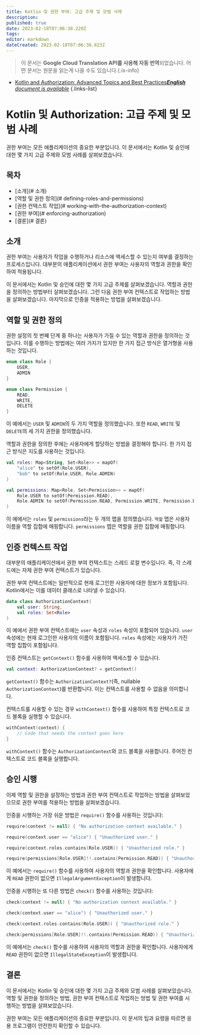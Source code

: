 ```yaml
---
title: Kotlin 및 권한 부여: 고급 주제 및 모범 사례
description: 
published: true
date: 2023-02-18T07:06:38.220Z
tags: 
editor: markdown
dateCreated: 2023-02-18T07:06:36.823Z
---
```


> 이 문서는 **Google Cloud Translation API를 사용해 자동 번역**되었습니다.
어떤 문서는 원문을 읽는게 나을 수도 있습니다.{.is-info}



- [Kotlin and Authorization: Advanced Topics and Best Practices***English** document is available*](/en/Knowledge-base/Kotlin/kotlin-and-authorization-advanced-topics-and-best-practices)
{.links-list}


# Kotlin 및 Authorization: 고급 주제 및 모범 사례

권한 부여는 모든 애플리케이션의 중요한 부분입니다. 이 문서에서는 Kotlin 및 승인에 대한 몇 가지 고급 주제와 모범 사례를 살펴보겠습니다.

## 목차

* [소개](# 소개)
* [역할 및 권한 정의](# defining-roles-and-permissions)
* [권한 컨텍스트 작업](# working-with-the-authorization-context)
* [권한 부여](# enforcing-authorization)
* [결론](# 결론)

## 소개

권한 부여는 사용자가 작업을 수행하거나 리소스에 액세스할 수 있는지 여부를 결정하는 프로세스입니다. 대부분의 애플리케이션에서 권한 부여는 사용자의 역할과 권한을 확인하여 적용됩니다.

이 문서에서는 Kotlin 및 승인에 대한 몇 가지 고급 주제를 살펴보겠습니다. 역할과 권한을 정의하는 방법부터 살펴보겠습니다. 그런 다음 권한 부여 컨텍스트로 작업하는 방법을 살펴보겠습니다. 마지막으로 인증을 적용하는 방법을 살펴보겠습니다.

## 역할 및 권한 정의

권한 설정의 첫 번째 단계 중 하나는 사용자가 가질 수 있는 역할과 권한을 정의하는 것입니다. 이를 수행하는 방법에는 여러 가지가 있지만 한 가지 접근 방식은 열거형을 사용하는 것입니다.

```kotlin
enum class Role {
    USER,
    ADMIN
}

enum class Permission {
    READ,
    WRITE,
    DELETE
}
```

이 예에서는 `USER` 및 `ADMIN`의 두 가지 역할을 정의했습니다. 또한 `READ`, `WRITE` 및 `DELETE`의 세 가지 권한을 정의했습니다.

역할과 권한을 정의한 후에는 사용자에게 할당하는 방법을 결정해야 합니다. 한 가지 접근 방식은 지도를 사용하는 것입니다.

```kotlin
val roles: Map<String, Set<Role>> = mapOf(
    "alice" to setOf(Role.USER),
    "bob" to setOf(Role.USER, Role.ADMIN)
)

val permissions: Map<Role, Set<Permission>> = mapOf(
    Role.USER to setOf(Permission.READ),
    Role.ADMIN to setOf(Permission.READ, Permission.WRITE, Permission.DELETE)
)
```

이 예에서는 `roles` 및 `permissions`라는 두 개의 맵을 정의했습니다. `역할` 맵은 사용자 이름을 역할 집합에 매핑합니다. `permissions` 맵은 역할을 권한 집합에 매핑합니다.

## 인증 컨텍스트 작업

대부분의 애플리케이션에서 권한 부여 컨텍스트는 스레드 로컬 변수입니다. 즉, 각 스레드에는 자체 권한 부여 컨텍스트가 있습니다.

권한 부여 컨텍스트에는 일반적으로 현재 로그인한 사용자에 대한 정보가 포함됩니다. Kotlin에서는 이를 데이터 클래스로 나타낼 수 있습니다.

```kotlin
data class AuthorizationContext(
    val user: String,
    val roles: Set<Role>
)
```

이 예에서 권한 부여 컨텍스트에는 `user` 속성과 `roles` 속성이 포함되어 있습니다. `user` 속성에는 현재 로그인한 사용자의 이름이 포함됩니다. `roles` 속성에는 사용자가 가진 역할 집합이 포함됩니다.

인증 컨텍스트는 `getContext()` 함수를 사용하여 액세스할 수 있습니다.

```kotlin
val context: AuthorizationContext? = getContext()
```

`getContext()` 함수는 `AuthorizationContext?`(즉, nullable `AuthorizationContext`)를 반환합니다. 이는 컨텍스트를 사용할 수 없음을 의미합니다.

컨텍스트를 사용할 수 있는 경우 `withContext()` 함수를 사용하여 특정 컨텍스트로 코드 블록을 실행할 수 있습니다.

```kotlin
withContext(context) {
    // Code that needs the context goes here
}
```

`withContext()` 함수는 `AuthorizationContext`와 코드 블록을 사용합니다. 주어진 컨텍스트로 코드 블록을 실행합니다.

## 승인 시행

이제 역할 및 권한을 설정하는 방법과 권한 부여 컨텍스트로 작업하는 방법을 살펴보았으므로 권한 부여를 적용하는 방법을 살펴보겠습니다.

인증을 시행하는 가장 쉬운 방법은 `require()` 함수를 사용하는 것입니다:

```kotlin
require(context != null) { "No authorization context available." }

require(context.user == "alice") { "Unauthorized user." }

require(context.roles.contains(Role.USER)) { "Unauthorized role." }

require(permissions[Role.USER]!!.contains(Permission.READ)) { "Unauthorized permission." }
```

이 예에서는 `require()` 함수를 사용하여 사용자의 역할과 권한을 확인합니다. 사용자에게 `READ` 권한이 없으면 `IllegalArgumentException`이 발생합니다.

인증을 시행하는 또 다른 방법은 `check()` 함수를 사용하는 것입니다:

```kotlin
check(context != null) { "No authorization context available." }

check(context.user == "alice") { "Unauthorized user." }

check(context.roles.contains(Role.USER)) { "Unauthorized role." }

check(permissions[Role.USER]!!.contains(Permission.READ)) { "Unauthorized permission." }
```

이 예에서는 `check()` 함수를 사용하여 사용자의 역할과 권한을 확인합니다. 사용자에게 `READ` 권한이 없으면 `IllegalStateException`이 발생합니다.

## 결론

이 문서에서는 Kotlin 및 승인에 대한 몇 가지 고급 주제와 모범 사례를 살펴보았습니다. 역할 및 권한을 정의하는 방법, 권한 부여 컨텍스트로 작업하는 방법 및 권한 부여를 시행하는 방법을 살펴보았습니다.

권한 부여는 모든 애플리케이션의 중요한 부분입니다. 이 문서의 팁과 요령을 따르면 응용 프로그램이 안전한지 확인할 수 있습니다.